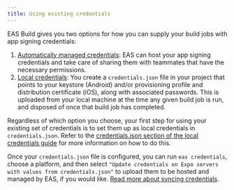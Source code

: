 ```yaml
---
title: Using existing credentials
---
```


EAS Build gives you two options for how you can supply your build jobs with app signing credentials:

1. [Automatically managed credentials](managed-credentials.md): EAS can host your app signing credentials and take care of sharing them with teammates that have the necessary permissions.
2. [Local credentials](local-credentials.md): You create a `credentials.json` file in your project that points to your keystore (Android) and/or provisioning profile and distribution certificate (iOS), along with associated passwords. This is uploaded from your local machine at the time any given build job is run, and disposed of once that build job has completed.

Regardless of which option you choose, your first step for using your existing set of credentials is to set them up as local credentials in `credentials.json`. Refer to the [credentials.json section of the local credentials guide](local-credentials.md#credentialsjson) for more information on how to do this.

Once your `credentials.json` file is configured, you can run `eas credentials`, choose a platform, and then select `"Update credentials on Expo servers with values from credentials.json"` to upload them to be hosted and managed by EAS, if you would like. [Read more about syncing credentials](syncing-credentials.md).